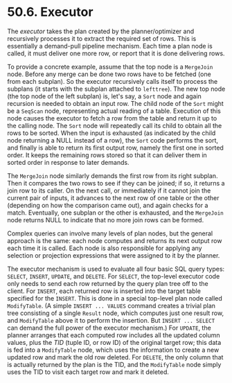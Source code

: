 # 50.6. Executor

The _executor_ takes the plan created by the planner/optimizer and recursively processes it to extract the required set of rows. This is essentially a demand-pull pipeline mechanism. Each time a plan node is called, it must deliver one more row, or report that it is done delivering rows.

To provide a concrete example, assume that the top node is a `MergeJoin` node. Before any merge can be done two rows have to be fetched (one from each subplan). So the executor recursively calls itself to process the subplans (it starts with the subplan attached to `lefttree`). The new top node (the top node of the left subplan) is, let's say, a `Sort` node and again recursion is needed to obtain an input row. The child node of the `Sort` might be a `SeqScan` node, representing actual reading of a table. Execution of this node causes the executor to fetch a row from the table and return it up to the calling node. The `Sort` node will repeatedly call its child to obtain all the rows to be sorted. When the input is exhausted (as indicated by the child node returning a NULL instead of a row), the `Sort` code performs the sort, and finally is able to return its first output row, namely the first one in sorted order. It keeps the remaining rows stored so that it can deliver them in sorted order in response to later demands.

The `MergeJoin` node similarly demands the first row from its right subplan. Then it compares the two rows to see if they can be joined; if so, it returns a join row to its caller. On the next call, or immediately if it cannot join the current pair of inputs, it advances to the next row of one table or the other (depending on how the comparison came out), and again checks for a match. Eventually, one subplan or the other is exhausted, and the `MergeJoin` node returns NULL to indicate that no more join rows can be formed.

Complex queries can involve many levels of plan nodes, but the general approach is the same: each node computes and returns its next output row each time it is called. Each node is also responsible for applying any selection or projection expressions that were assigned to it by the planner.

The executor mechanism is used to evaluate all four basic SQL query types: `SELECT`, `INSERT`, `UPDATE`, and `DELETE`. For `SELECT`, the top-level executor code only needs to send each row returned by the query plan tree off to the client. For `INSERT`, each returned row is inserted into the target table specified for the `INSERT`. This is done in a special top-level plan node called `ModifyTable`. (A simple `INSERT ... VALUES` command creates a trivial plan tree consisting of a single `Result` node, which computes just one result row, and `ModifyTable` above it to perform the insertion. But `INSERT ... SELECT` can demand the full power of the executor mechanism.) For `UPDATE`, the planner arranges that each computed row includes all the updated column values, plus the _TID_ (tuple ID, or row ID) of the original target row; this data is fed into a `ModifyTable` node, which uses the information to create a new updated row and mark the old row deleted. For `DELETE`, the only column that is actually returned by the plan is the TID, and the `ModifyTable` node simply uses the TID to visit each target row and mark it deleted.
